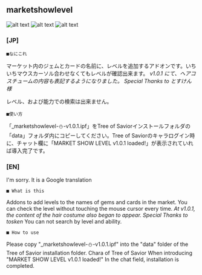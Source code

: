marketshowlevel
--
![alt text](http://i.imgur.com/YC1b3hX.jpg "Gem Screenshot")
![alt text](http://i.imgur.com/u0egdkB.jpg "Card Screenshot")
![alt text](http://i.imgur.com/LyOXHJI.png "Hair Screenshot")


### [JP]

	■なにこれ

マーケット内のジェムとカードの名前に、レベルを追加するアドオンです。いちいちマウスカーソル合わせなくてもレベルが確認出来ます。
  *v1.0.1 にて、ヘアコスチュームの内容も表記するようになりました。*
  *Special Thanks to とすけん様*

レベル、および能力での検索は出来ません。

	■使い方

「_marketshowlevel-⛄-v1.0.1.ipf」をTree of Saviorインストールフォルダの「data」フォルダ内にコピーしてください。Tree of Saviorのキャラログイン時に、チャット欄に「MARKET SHOW LEVEL v1.0.1 loaded!」が表示されていれば導入完了です。


### [EN]

I'm sorry. It is a Google translation

	■ What is this

Addons to add levels to the names of gems and cards in the market. You can check the level without touching the mouse cursor every time.
  *At v1.0.1, the content of the hair costume also began to appear.*
  *Special Thanks to tosken*
You can not search by level and ability.

	■ How to use

Please copy "_marketshowlevel-⛄-v1.0.1.ipf" into the "data" folder of the Tree of Savior installation folder. Chara of Tree of Savior When introducing "MARKET SHOW LEVEL v1.0.1 loaded!" In the chat field, installation is completed.
